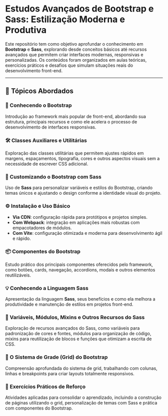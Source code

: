 # Estudos Avançados de Bootstrap e Sass: Estilização Moderna e Produtiva  

Este repositório tem como objetivo aprofundar o conhecimento em **Bootstrap** e **Sass**, explorando desde conceitos básicos até recursos avançados que permitem criar interfaces modernas, responsivas e personalizadas. Os conteúdos foram organizados em aulas teóricas, exercícios práticos e desafios que simulam situações reais do desenvolvimento front-end.  

---

## 🧠 Tópicos Abordados  

### 📌 Conhecendo o Bootstrap  
Introdução ao framework mais popular de front-end, abordando sua estrutura, principais recursos e como ele acelera o processo de desenvolvimento de interfaces responsivas.  

### 🛠️ Classes Auxiliares e Utilitárias  
Exploração das classes utilitárias que permitem ajustes rápidos em margens, espaçamentos, tipografia, cores e outros aspectos visuais sem a necessidade de escrever CSS adicional.  

### 🎨 Customizando o Bootstrap com Sass  
Uso de **Sass** para personalizar variáveis e estilos do Bootstrap, criando temas únicos e ajustando o design conforme a identidade visual do projeto.  

### ⚙️ Instalação e Uso Básico  
- **Via CDN**: configuração rápida para protótipos e projetos simples.  
- **Com Webpack**: integração em aplicações mais robustas com empacotadores de módulos.  
- **Com Vite**: configuração otimizada e moderna para desenvolvimento ágil e rápido.  

### 📦 Componentes do Bootstrap  
Estudo prático dos principais componentes oferecidos pelo framework, como botões, cards, navegação, accordions, modais e outros elementos reutilizáveis.  

### 💡 Conhecendo a Linguagem Sass  
Apresentação da linguagem **Sass**, seus benefícios e como ela melhora a produtividade e manutenção de estilos em projetos front-end.  

### 📑 Variáveis, Módulos, Mixins e Outros Recursos do Sass  
Exploração de recursos avançados do Sass, como variáveis para padronização de cores e fontes, módulos para organização de código, mixins para reutilização de blocos e funções que otimizam a escrita de CSS.  

### 🧩 O Sistema de Grade (Grid) do Bootstrap  
Compreensão aprofundada do sistema de grid, trabalhando com colunas, linhas e breakpoints para criar layouts totalmente responsivos.  

### 🧪 Exercícios Práticos de Reforço  
Atividades aplicadas para consolidar o aprendizado, incluindo a construção de páginas utilizando o grid, personalização de temas com Sass e prática com componentes do Bootstrap.  
